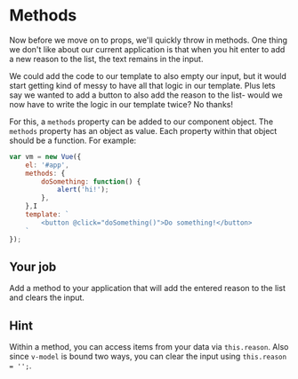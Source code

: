 # Methods

Now before we move on to props, we'll quickly throw in methods. One thing we don't like about our current application is that when you hit enter to add a new reason to the list, the text remains in the input.

We could add the code to our template to also empty our input, but it would start getting kind of messy to have all that logic in our template. Plus lets say we wanted to add a button to also add the reason to the list- would we now have to write the logic in our template twice? No thanks!

For this, a `methods` property can be added to our component object. The `methods` property has an object as value. Each property within that object should be a function. For example:

```javascript
var vm = new Vue({
    el: '#app',
    methods: {
        doSomething: function() {
            alert('hi!');
        },
    },I 
    template: `
        <button @click="doSomething()">Do something!</button>
    `
});
```

## Your job

Add a method to your application that will add the entered reason to the list and clears the input.

## Hint

Within a method, you can access items from your data via `this.reason`. Also since `v-model` is bound two ways, you can clear the input using `this.reason = '';`.